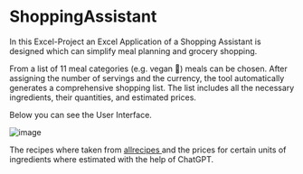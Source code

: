 # ShoppingAssistant

In this Excel-Project an Excel Application of a Shopping Assistant is designed which can simplify meal planning and grocery shopping.

From a list of 11 meal categories (e.g. vegan 🍃) meals can be chosen. After assigning the number of servings and the currency, the tool automatically generates a comprehensive shopping list.
The list includes all the necessary ingredients, their quantities, and estimated prices. 

Below you can see the User Interface. 

![image](https://github.com/user-attachments/assets/d9faaa12-0424-4038-a666-7bc8ba370a94)

The recipes where taken from [allrecipes ](https://www.allrecipes.com/) and the prices for certain units of ingredients where estimated with the help of ChatGPT. 

